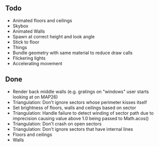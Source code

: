 ## Todo

* Animated floors and ceilings
* Skybox
* Animated Walls
* Spawn at correct height and look angle
* Stick to floor
* Things
* Bundle geometry with same material to reduce draw calls
* Flickering lights
* Accelerating movement

## Done

* Render back middle walls (e.g. gratings on "windows" user starts looking at on MAP26)
* Triangulation: Don't ignore sectors whose perimeter kisses itself 
* Set brightness of floors, walls and ceilings based on sector
* Triangulation: Handle failure to detect winding of sector path due to imprecision causing value above 1.0 being passed to Math.acos()
* Triangulation: Don't crash on open sectors
* Triangulation: Don't ignore sectors that have internal lines
* Floors and ceilings
* Walls